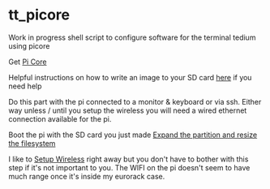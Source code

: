 # tt_picore

Work in progress shell script to configure software for the terminal tedium using picore


Get [Pi Core](http://tinycorelinux.net/9.x/armv6/releases/RPi/)

Helpful instructions on how to write an image to your SD card [here](https://www.raspberrypi.org/documentation/installation/installing-images/README.md) if you need help

Do this part with the pi connected to a monitor & keyboard or via ssh.  Either way unless / until you setup the wireless you will need a wired ethernet connection available for the pi.

Boot the pi with the SD card you just made
[Expand the partition and resize the filesystem](https://iotbytes.wordpress.com/picore-tiny-core-linux-on-raspberry-pi/)

I like to [Setup Wireless](https://iotbytes.wordpress.com/make-raspberry-pi-3-built-in-wifi-module-work-with-picore/) right away but you don't have to bother with this step if it's not important to you.  The WIFI on the pi doesn't seem to have much range once it's inside my eurorack case.

